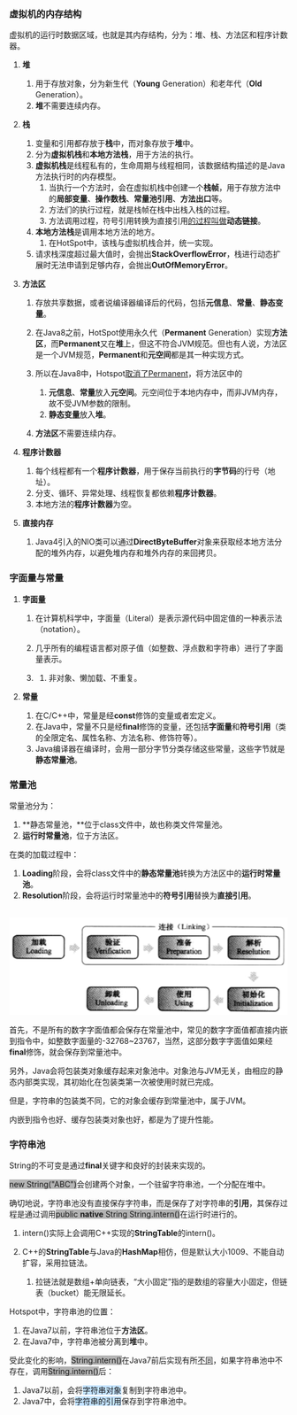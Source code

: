 ### 虚拟机的内存结构

虚拟机的运行时数据区域，也就是其内存结构，分为：堆、栈、方法区和程序计数器。

1. **堆**

   1. 用于存放对象，分为新生代（**Young** Generation）和老年代（**Old** Generation）。
   2. **堆**不需要连续内存。

2. **栈**

   1. 变量和引用都存放于**栈**中，而对象存放于**堆**中。
   2. 分为**虚拟机栈**和**本地方法栈**，用于方法的执行。
   3. **虚拟机栈**是线程私有的，生命周期与线程相同，该数据结构描述的是Java方法执行时的内存模型。
      1. 当执行一个方法时，会在虚拟机栈中创建一个**栈帧**，用于存放方法中的**局部变量**、**操作数栈**、**常量池引用**、**方法出口**等。
      2. 方法们的执行过程，就是栈帧在栈中出栈入栈的过程。
      3. 方法调用过程，符号引用转换为直接引用[的过程叫做](https://mp.weixin.qq.com/s?__biz=MzI0NjUxNTY5Nw==&mid=2247484671&idx=1&sn=b33d3a54250b217d0945c69a4e3d3212&chksm=e9bf5661dec8df777af465067f81e4ac57cb3aec2ca5a50c5b22a695d23ce99d8a8150c407b6&scene=21#wechat_redirect)**动态链接**。
   4. **本地方法栈**是调用本地方法的地方。
      1. 在HotSpot中，该栈与虚拟机栈合并，统一实现。
   5. 请求栈深度超过最大值时，会抛出**StackOverflowError**，栈进行动态扩展时无法申请到足够内存，会抛出**OutOfMemoryError**。

3. **方法区**

   1. 存放共享数据，或者说编译器编译后的代码，包括**元信息**、**常量**、**静态变量**。
   2. 在Java8之前，HotSpot使用永久代（**Permanent** Generation）实现**方法区**，而**Permanent**又在**堆**上，但这不符合JVM规范。但也有人说，方法区是一个JVM规范，**Permanent**和**元空间**都是其一种实现方式。
   3. 所以在Java8中，Hotspot[取消了Permanent](https://blog.csdn.net/weixin_35204634/article/details/113451805)，将方法区中的

      1. **元信息**、**常量**放入**元空间**。元空间位于本地内存中，而非JVM内存，故不受JVM参数的限制。
      2. **静态变量**放入**堆**。
   4. **方法区**不需要连续内存。

4. **程序计数器**

   1. 每个线程都有一个**程序计数器**，用于保存当前执行的**字节码**的行号（地址）。
   2. 分支、循环、异常处理、线程恢复都依赖**程序计数器**。
   3. 本地方法的**程序计数器**为空。

5. **直接内存**
   1. Java4引入的NIO类可以通过**DirectByteBuffer**对象来获取经本地方法分配的堆外内存，以避免堆内存和堆外内存的来回拷贝。



### 字面量与常量

1. **字面量**

   1. 在计算机科学中，字面量（Literal）是表示源代码中固定值的一种表示法（notation）。
   2. 几乎所有的编程语言都对原子值（如整数、浮点数和字符串）进行了字面量表示。

   3. 1. 非对象、懒加载、不重复。

2. **常量**

   1. 在C/C++中，常量是经**const**修饰的变量或者宏定义。
   2. 在Java中，常量不只是经**final**修饰的变量，还包括**字面量**和**符号引用**（类的全限定名、属性名称、方法名称、修饰符等）。
   3. Java编译器在编译时，会用一部分字节分类存储这些常量，这些字节就是**静态常量池**。

   

### 常量池

常量池分为：

1. **静态常量池，**位于class文件中，故也称类文件常量池。
2. **运行时常量池**，位于方法区。

在类的加载过程中：

1. **Loading**阶段，会将class文件中的**静态常量池**转换为方法区中的**运行时常量池**。
2. **Resolution**阶段，会将运行时常量池中的**符号引用**替换为**直接引用**。

​    ![image](../images/3/load-class.png)

首先，不是所有的数字字面值都会保存在常量池中，常见的数字字面值都直接内嵌到指令中，如整数字面量的-32768~23767，当然，这部分数字字面值如果经**final**修饰，就会保存到常量池中。

另外，Java会将包装类对象缓存起来对象池中。对象池与JVM无关，由相应的静态内部类实现，其初始化在包装类第一次被使用时就已完成。

但是，字符串的包装类不同，它的对象会缓存到常量池中，属于JVM。

内嵌到指令也好、缓存包装类对象也好，都是为了提升性能。



### 字符串池

String的不可变是通过**final**关键字和良好的封装来实现的。

<span style=background:#b3b3b3>new String("ABC")</span>会创建两个对象，一个驻留字符串池，一个分配在堆中。

确切地说，字符串池没有直接保存字符串，而是保存了对字符串的**引用**，其保存过程是通过调用<span style=background:#b3b3b3>public **native** String String.intern()</span>在运行时进行的。

1. intern()实际上会调用C++实现的**StringTable**的intern()。

2. C++的**StringTable**与Java的**HashMap**相仿，但是默认大小1009、不能自动扩容，采用拉链法。

   1. 拉链法就是数组+单向链表，“大小固定”指的是数组的容量大小固定，但链表（bucket）能无限延长。

Hotspot中，字符串池的位置：

1. 在Java7以前，字符串池位于**方法区**。
2. 在Java7中，字符串池被分离到**堆**中。

受此变化的影响，<span style=background:#b3b3b3>String.intern()</span>在Java7前后实现有所[不同](https://blog.csdn.net/Xu_JL1997/article/details/89150026)，如果字符串池中不存在，调用<span style=background:#b3b3b3>String.intern()</span>后：

1. Java7以前，会将<span style=background:#c2e2ff>字符串对象</span>复制到字符串池中。
2. Java7中，会将<span style=background:#c2e2ff>字符串的引用</span>保存到字符串池中。